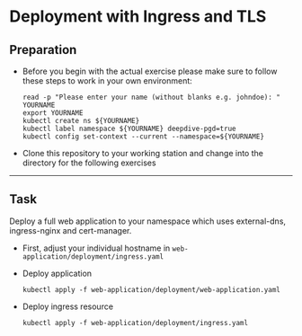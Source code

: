 # Deployment with Ingress and TLS

## Preparation

* Before you begin with the actual exercise please make sure to follow these steps to work in your own environment:

  ```shell
  read -p "Please enter your name (without blanks e.g. johndoe): " YOURNAME
  export YOURNAME
  kubectl create ns ${YOURNAME}
  kubectl label namespace ${YOURNAME} deepdive-pgd=true
  kubectl config set-context --current --namespace=${YOURNAME}
  ```

* Clone this repository to your working station and change into the directory for the following exercises

---

## Task

Deploy a full web application to your namespace which uses external-dns, ingress-nginx and cert-manager.

* First, adjust your individual hostname in `web-application/deployment/ingress.yaml`

* Deploy application

  ```shell
  kubectl apply -f web-application/deployment/web-application.yaml
  ```

* Deploy ingress resource

  ```shell
  kubectl apply -f web-application/deployment/ingress.yaml
  ```
